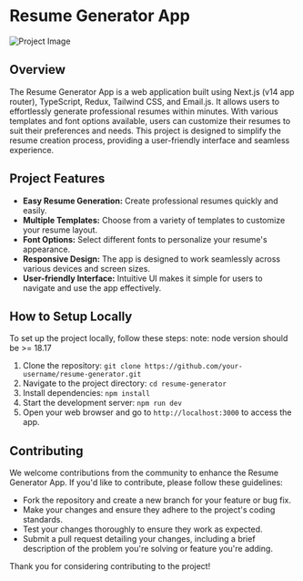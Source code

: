 # Resume Generator App

![Project Image](logo.png)

## Overview
The Resume Generator App is a web application built using Next.js (v14 app router), TypeScript, Redux, Tailwind CSS, and Email.js. It allows users to effortlessly generate professional resumes within minutes. With various templates and font options available, users can customize their resumes to suit their preferences and needs. This project is designed to simplify the resume creation process, providing a user-friendly interface and seamless experience.

## Project Features
- **Easy Resume Generation:** Create professional resumes quickly and easily.
- **Multiple Templates:** Choose from a variety of templates to customize your resume layout.
- **Font Options:** Select different fonts to personalize your resume's appearance.
- **Responsive Design:** The app is designed to work seamlessly across various devices and screen sizes.
- **User-friendly Interface:** Intuitive UI makes it simple for users to navigate and use the app effectively.

## How to Setup Locally
To set up the project locally, follow these steps:
note: node version should be >= 18.17
1. Clone the repository: `git clone https://github.com/your-username/resume-generator.git`
2. Navigate to the project directory: `cd resume-generator`
3. Install dependencies: `npm install`
4. Start the development server: `npm run dev`
5. Open your web browser and go to `http://localhost:3000` to access the app.

## Contributing
We welcome contributions from the community to enhance the Resume Generator App. If you'd like to contribute, please follow these guidelines:
- Fork the repository and create a new branch for your feature or bug fix.
- Make your changes and ensure they adhere to the project's coding standards.
- Test your changes thoroughly to ensure they work as expected.
- Submit a pull request detailing your changes, including a brief description of the problem you're solving or feature you're adding.

Thank you for considering contributing to the project!
